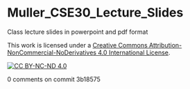 # Muller_CSE30_Lecture_Slides
 Class lecture slides in powerpoint and pdf format

 This work is licensed under a
 [Creative Commons Attribution-NonCommercial-NoDerivatives 4.0 International License][cc-by-nc-nd].

 [![CC BY-NC-ND 4.0][cc-by-nc-nd-image]][cc-by-nc-nd]

 [cc-by-nc-nd]: http://creativecommons.org/licenses/by-nc-nd/4.0/
 [cc-by-nc-nd-image]: https://mirrors.creativecommons.org/presskit/buttons/88x31/png/by-nc-nd.png
0 comments on commit 3b18575
